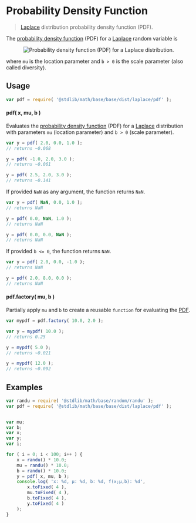 Probability Density Function
===

> [Laplace][laplace] distribution probability density function (PDF).

<!-- <intro> -->

The [probability density function][pdf] (PDF) for a [Laplace][laplace] random variable is

<!-- <equation class="equation" label="eq:pdf_function" align="center" raw="f(x\mid\mu,b) = \frac{1}{2b} \exp \left( -\frac{|x-\mu|}{b} \right)" alt="Probability density function (PDF) for a Laplace distribution."> -->

<div class="equation" align="center" data-raw-text="f(x\mid\mu,b) = \frac{1}{2b} \exp \left( -\frac{|x-\mu|}{b} \right)" data-equation="eq:pdf_function">
    <img src="https://cdn.rawgit.com/distributions-io/laplace-pdf/884ff6dc5dfce1df5606c924ab9b15d7017e0212/docs/img/eqn.svg" alt="Probability density function (PDF) for a Laplace distribution.">
    <br>
</div>

<!-- </equation -->

where `mu` is the location parameter and `b > 0` is the scale parameter (also called diversity).

<!-- </intro> -->

<!-- <usage> -->

## Usage
``` javascript
var pdf = require( '@stdlib/math/base/base/dist/laplace/pdf' );
```

#### pdf( x, mu, b )

Evaluates the [probability density function][pdf] (PDF) for a [Laplace][laplace] distribution with parameters `mu` (location parameter) and `b > 0` (scale parameter).

``` javascript
var y = pdf( 2.0, 0.0, 1.0 );
// returns ~0.068

y = pdf( -1.0, 2.0, 3.0 );
// returns ~0.061

y = pdf( 2.5, 2.0, 3.0 );
// returns ~0.141
```

If provided `NaN` as any argument, the function returns `NaN`.

``` javascript
var y = pdf( NaN, 0.0, 1.0 );
// returns NaN

y = pdf( 0.0, NaN, 1.0 );
// returns NaN

y = pdf( 0.0, 0.0, NaN );
// returns NaN
```

If provided `b <= 0`, the function returns `NaN`.

``` javascript
var y = pdf( 2.0, 0.0, -1.0 );
// returns NaN

y = pdf( 2.0, 8.0, 0.0 );
// returns NaN
```

#### pdf.factory( mu, b )

Partially apply `mu` and `b` to create a reusable `function` for evaluating the [PDF][pdf].

``` javascript
var mypdf = pdf.factory( 10.0, 2.0 );

var y = mypdf( 10.0 );
// returns 0.25

y = mypdf( 5.0 );
// returns ~0.021

y = mypdf( 12.0 );
// returns ~0.092
```

<!-- </usage> -->

<!-- <examples> -->

## Examples

``` javascript
var randu = require( '@stdlib/math/base/random/randu' );
var pdf = require( '@stdlib/math/base/base/dist/laplace/pdf' );


var mu;
var b;
var x;
var y;
var i;

for ( i = 0; i < 100; i++ ) {
    x = randu() * 10.0;
    mu = randu() * 10.0;
    b = randu() * 10.0;
    y = pdf( x, mu, b );
    console.log( 'x: %d, µ: %d, b: %d, f(x;µ,b): %d',
        x.toFixed( 4 ),
        mu.toFixed( 4 ),
        b.toFixed( 4 ),
        y.toFixed( 4 )
    );
}

```

<!-- </examples> -->


<!-- <links> -->

[laplace]: https://en.wikipedia.org/wiki/Laplace_distribution
[pdf]: https://en.wikipedia.org/wiki/Probability_density_function

<!-- </links> -->
